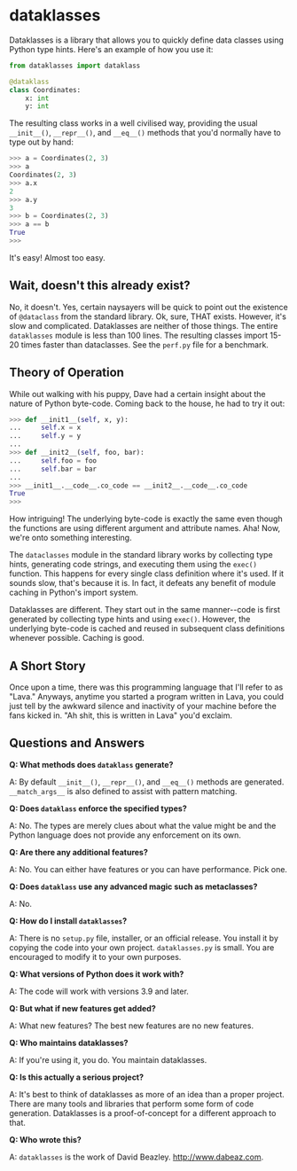 # dataklasses

Dataklasses is a library that allows you to quickly define data
classes using Python type hints. Here's an example of how you use it:

```python
from dataklasses import dataklass

@dataklass
class Coordinates:
    x: int
    y: int
```

The resulting class works in a well civilised way, providing the usual
`__init__()`, `__repr__()`, and `__eq__()` methods that you'd normally
have to type out by hand:

```python
>>> a = Coordinates(2, 3)
>>> a
Coordinates(2, 3)
>>> a.x
2
>>> a.y
3
>>> b = Coordinates(2, 3)
>>> a == b
True
>>>
```

It's easy! Almost too easy.

## Wait, doesn't this already exist?

No, it doesn't.  Yes, certain naysayers will be quick to point out the
existence of `@dataclass` from the standard library. Ok, sure, THAT
exists.  However, it's slow and complicated.  Dataklasses are neither
of those things.  The entire `dataklasses` module is less than 100
lines.  The resulting classes import 15-20 times faster than
dataclasses.  See the `perf.py` file for a benchmark.

## Theory of Operation

While out walking with his puppy, Dave had a certain insight about the nature
of Python byte-code.  Coming back to the house, he had to try it out:

```python
>>> def __init1__(self, x, y):
...     self.x = x
...     self.y = y
...
>>> def __init2__(self, foo, bar):
...     self.foo = foo
...     self.bar = bar
...
>>> __init1__.__code__.co_code == __init2__.__code__.co_code
True
>>>
```

How intriguing!  The underlying byte-code is exactly the same even
though the functions are using different argument and attribute names.
Aha! Now, we're onto something interesting.

The `dataclasses` module in the standard library works by collecting
type hints, generating code strings, and executing them using the
`exec()` function.  This happens for every single class definition
where it's used. If it sounds slow, that's because it is.  In fact, it
defeats any benefit of module caching in Python's import system.

Dataklasses are different.  They start out in the same manner--code is
first generated by collecting type hints and using `exec()`.  However,
the underlying byte-code is cached and reused in subsequent class
definitions whenever possible. Caching is good. 

## A Short Story

Once upon a time, there was this programming language that I'll refer
to as "Lava."  Anyways, anytime you started a program written in Lava,
you could just tell by the awkward silence and inactivity of your
machine before the fans kicked in.  "Ah shit, this is written in Lava"
you'd exclaim.

## Questions and Answers

**Q: What methods does `dataklass` generate?**

A: By default `__init__()`, `__repr__()`, and `__eq__()` methods are generated.
`__match_args__` is also defined to assist with pattern matching.

**Q: Does `dataklass` enforce the specified types?**

A: No. The types are merely clues about what the value might be and
the Python language does not provide any enforcement on its own. 

**Q: Are there any additional features?**

A: No. You can either have features or you can have performance. Pick one.

**Q: Does `dataklass` use any advanced magic such as metaclasses?**

A: No. 

**Q: How do I install `dataklasses`?**

A: There is no `setup.py` file, installer, or an official release. You
install it by copying the code into your own project. `dataklasses.py` is
small. You are encouraged to modify it to your own purposes.

**Q: What versions of Python does it work with?**

A: The code will work with versions 3.9 and later.

**Q: But what if new features get added?**

A: What new features?  The best new features are no new features. 

**Q: Who maintains dataklasses?**

A: If you're using it, you do. You maintain dataklasses.

**Q: Is this actually a serious project?**

A: It's best to think of dataklasses as more of an idea than a proper project.
There are many tools and libraries that perform some form of code generation.
Dataklasses is a proof-of-concept for a different approach to that. 

**Q: Who wrote this?**

A: `dataklasses` is the work of David Beazley. http://www.dabeaz.com.
